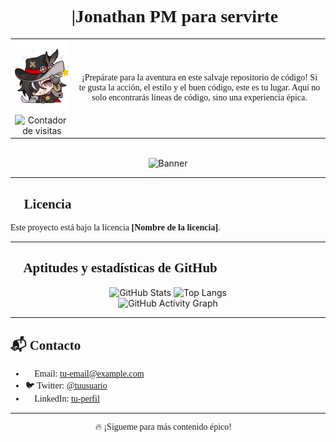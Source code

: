 <!-- Agregar título con el nombre -->
<div align="center">
  <h1 style="font-family: 'Times New Roman', serif;">🍁|Jonathan PM para servirte</h1>
</div>

<table>
  <tr>
    <td align="center">
      <img src="bot.png" alt="Avatar" width="120"> <!-- Aumenté de 80 a 120 -->
      <br>
      <img src="https://komarev.com/ghpvc/?username=FaceMdfk&style=flat-square&color=000000&label=" alt="Contador de visitas">
    </td>
    <td align="center" valign="middle">
      <p style="font-family: 'Times New Roman', serif;">
        ¡Prepárate para la aventura en este salvaje repositorio de código!  
        Si te gusta la acción, el estilo y el buen código, este es tu lugar.  
        Aquí no solo encontrarás líneas de código, sino una experiencia épica.
      </p>
    </td>
  </tr>
</table>

<br>

<div align="center">
  <img src="some-boothill-gifs-v0-s34gs2v5zoqc1.gif" alt="Banner">
</div>

<hr>

<h2 style="font-family: 'Times New Roman', serif;">📄 Licencia</h2>
<p style="font-family: 'Times New Roman', serif;">Este proyecto está bajo la licencia <strong>[Nombre de la licencia]</strong>.</p>

<hr>

<h2 style="font-family: 'Times New Roman', serif;">🚀 Aptitudes y estadísticas de GitHub</h2>

<div align="center">
  <img src="https://github-readme-stats.vercel.app/api?username=FaceMdfk&show_icons=true&theme=tokyonight" alt="GitHub Stats" />
  <img src="https://github-readme-stats.vercel.app/api/top-langs/?username=FaceMdfk&layout=compact&theme=tokyonight" alt="Top Langs" />
  <br>
  <img src="https://github-readme-activity-graph.vercel.app/graph?username=FaceMdfk&theme=react-dark" alt="GitHub Activity Graph" />
</div>

<hr>

<h2 style="font-family: 'Times New Roman', serif;">📬 Contacto</h2>
<ul style="font-family: 'Times New Roman', serif;">
  <li>📧 Email: <a href="mailto:tu-email@example.com">tu-email@example.com</a></li>
  <li>🐦 Twitter: <a href="https://twitter.com/tuusuario">@tuusuario</a></li>
  <li>💼 LinkedIn: <a href="https://linkedin.com/in/tuusuario">tu-perfil</a></li>
</ul>

<hr>

<p align="center" style="font-family: 'Times New Roman', serif;">🔥 ¡Sígueme para más contenido épico! 🚀</p>
